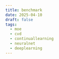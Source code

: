 ```yaml
---
title: benchmark
date: 2025-04-10
draft: false
tags:
  - moe
  - cvd
  - continuallearning
  - neuralnet
  - deeplearning
---
```

